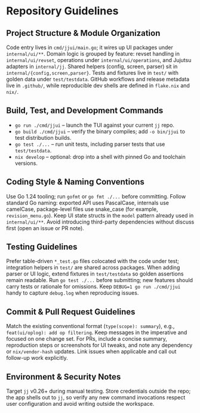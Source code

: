 # Repository Guidelines

## Project Structure & Module Organization
Code entry lives in `cmd/jjui/main.go`; it wires up UI packages under `internal/ui/**`. Domain logic is grouped by feature: revset handling in `internal/ui/revset`, operations under `internal/ui/operations`, and Jujutsu adapters in `internal/jj`. Shared helpers (config, screen, parser) sit in `internal/{config,screen,parser}`. Tests and fixtures live in `test/` with golden data under `test/testdata`. GitHub workflows and release metadata live in `.github/`, while reproducible dev shells are defined in `flake.nix` and `nix/`.

## Build, Test, and Development Commands
- `go run ./cmd/jjui` – launch the TUI against your current `jj` repo.
- `go build ./cmd/jjui` – verify the binary compiles; add `-o bin/jjui` to test distribution builds.
- `go test ./...` – run unit tests, including parser tests that use `test/testdata`.
- `nix develop` – optional: drop into a shell with pinned Go and toolchain versions.

## Coding Style & Naming Conventions
Use Go 1.24 tooling; run `gofmt` or `go fmt ./...` before committing. Follow standard Go naming: exported API uses PascalCase, internals use camelCase, package-level files use snake_case (for example, `revision_menu.go`). Keep UI state structs in the `model` pattern already used in `internal/ui/**`. Avoid introducing third-party dependencies without discuss first (open an issue or PR note).

## Testing Guidelines
Prefer table-driven `*_test.go` files colocated with the code under test; integration helpers in `test/` are shared across packages. When adding parser or UI logic, extend fixtures in `test/testdata` so golden assertions remain readable. Run `go test ./...` before submitting; new features should carry tests or rationale for omissions. Keep `DEBUG=1 go run ./cmd/jjui` handy to capture `debug.log` when reproducing issues.

## Commit & Pull Request Guidelines
Match the existing conventional format (`type(scope): summary`), e.g., `feat(ui/oplog): add op filtering`. Keep messages in the imperative and focused on one change set. For PRs, include a concise summary, reproduction steps or screenshots for UI tweaks, and note any dependency or `nix/vendor-hash` updates. Link issues when applicable and call out follow-up work explicitly.

## Environment & Security Notes
Target `jj` v0.26+ during manual testing. Store credentials outside the repo; the app shells out to `jj`, so verify any new command invocations respect user configuration and avoid writing outside the workspace.
